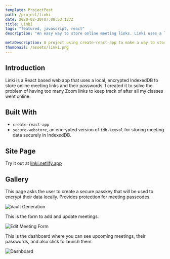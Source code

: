 ```yaml
---
template: ProjectPost
path: /project/linki
date: 2020-02-20T07:08:53.137Z
title: Linki
tags: "featured, javascript, react"
description: "An easy way to store online meeting links. Linki uses a local, <strong>encrypted IndexedDB</strong> to store online meeting links and their passwords. I created it with <strong>React</strong> to solve the problem of having too many Zoom links to keep track of after all my classes went online."

metaDescription: A project using create-react-app to make a way to store online meeting links
thumbnail: /assets/linki.png
---
```


## Introduction

Linki is a React based web app that uses a local, encrypted IndexedDB to store online meeting links and their passwords. I created it to solve the problem of having too many Zoom links to keep track of after all my classes went online.

## Built With

-   `create-react-app`
-   `secure-webstore`, an encrypted version of `idb-keyval` for storing meeting data securely in IndexedDB.

## Site Page

Try it out at [linki.netlify.app](https://linki.netlify.app)

## Gallery

This page asks the user to create a secure passkey that will be used to encrypt their data locally. Provides protection for meeting passcodes.

![Vault Generation](/assets/linki3.png)

This is the form to add and update meetings.

![Edit Meeting Form](/assets/linki4b.png)

This is the dashboard where you can see upcoming meetings, their passwords, and also click to launch them.

![Dashboard](/assets/linki5.png)
